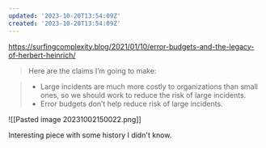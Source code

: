 ```yaml
---
updated: '2023-10-20T13:54:09Z'
created: '2023-10-20T13:54:09Z'
---
```

https://surfingcomplexity.blog/2021/01/10/error-budgets-and-the-legacy-of-herbert-heinrich/

> Here are the claims I’m going to make:

> - Large incidents are much more costly to organizations than small ones, so we should work to reduce the risk of large incidents.
> - Error budgets don’t help reduce risk of large incidents.

![[Pasted image 20231002150022.png]]

Interesting piece with some history I didn't know.